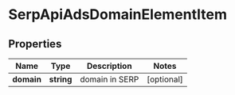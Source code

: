 # SerpApiAdsDomainElementItem

## Properties

| Name | Type | Description | Notes |
|------------ | ------------- | ------------- | -------------|
**domain** | **string** | domain in SERP |[optional]|
